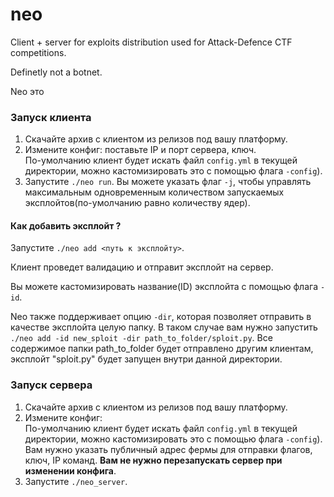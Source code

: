 # neo
Client + server for exploits distribution used for Attack-Defence CTF competitions.

Definetly not a botnet. 

Neo это 
### Запуск клиента

1. Скачайте архив с клиентом из релизов под вашу платформу.
1. Измените конфиг: поставьте IP и порт сервера, ключ.  
По-умолчанию клиент будет искать файл `config.yml` в текущей директории, можно кастомизировать это с
помощью флага `-config`).
1. Запустите `./neo run`. Вы можете указать флаг `-j`, чтобы управлять максимальным одновременным количеством запускаемых эксплойтов(по-умолчанию равно количеству ядер).

#### Как добавить эксплойт ?

Запустите `./neo add <путь к эксплойту>`. 

Клиент проведет валидацию и отправит эксплойт на сервер. 

Вы можете кастомизировать название(ID) эксплойта с помощью флага `-id`.

Neo также поддерживает опцию `-dir`, которая позволяет отправить в качестве эксплойта целую папку.
В таком случае вам нужно запустить `./neo add -id new_sploit -dir path_to_folder/sploit.py`.
Все содержимое папки path_to_folder будет отправлено другим клиентам, эксплойт "sploit.py"
будет запущен внутри данной директории.

### Запуск сервера

1. Скачайте архив с клиентом из релизов под вашу платформу.
1. Измените конфиг:  
По-умолчанию клиент будет искать файл `config.yml` в текущей директории, можно кастомизировать это с
помощью флага `-config`). Вам нужно указать публичный адрес фермы для отправки флагов, ключ, IP команд. 
**Вам не нужно перезапускать сервер при изменении конфига**.
1. Запустите `./neo_server`.

